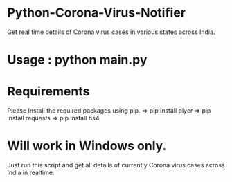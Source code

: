 # Python-Corona-Virus-Notifier

Get real time details of Corona virus cases in various states across India.

# Usage : python main.py

# Requirements

Please Install the required packages using pip.
=> pip install plyer
=> pip install requests
=> pip install bs4

# Will work in Windows only.

Just run this script and get all details of currently Corona virus cases across India in realtime.
